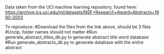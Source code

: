 Data taken from the UCI machine learning repository, found here:
https://archive.ics.uci.edu/ml/datasets/NSF+Research+Award+Abstracts+1990-2003

To reproduce:
#Download the files from the link above, should be 3 files
#Unzip, folder names should not matter
#Run generate_abstract_titles_db.py to generate abstract title word database
#Run generate_abstracts_db.py to generate database with the entire abstract
